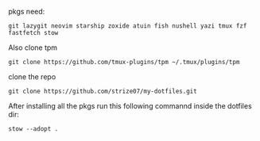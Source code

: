 pkgs need:
```
git lazygit neovim starship zoxide atuin fish nushell yazi tmux fzf fastfetch stow
```
Also clone tpm
```
git clone https://github.com/tmux-plugins/tpm ~/.tmux/plugins/tpm
```
clone the repo
```
git clone https://github.com/strize07/my-dotfiles.git
```

After installing all the pkgs run this following commannd inside the dotfiles dir:
```
stow --adopt .
```
